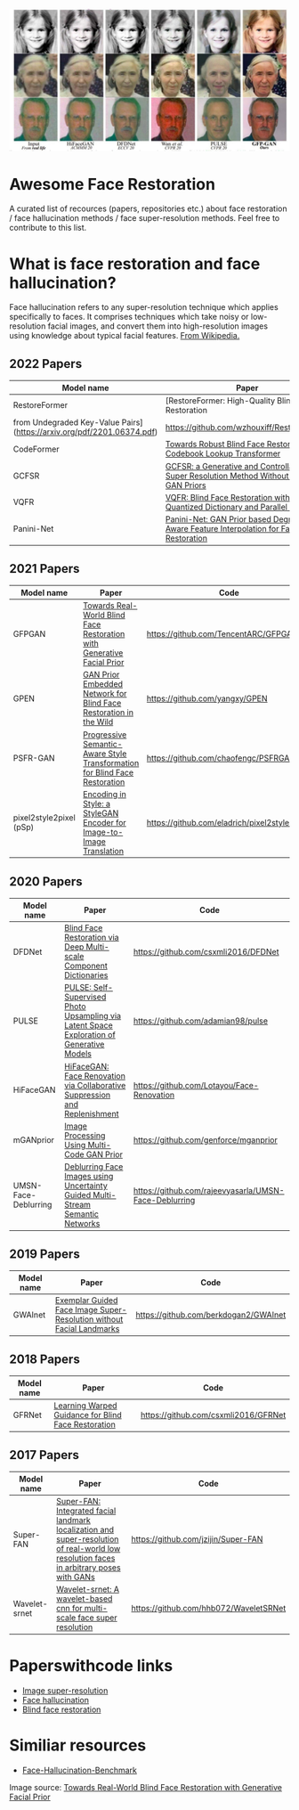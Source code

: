 ![illustation about face restoration](images/gfp_gan_img.jpg)


# Awesome Face Restoration
A curated list of recources (papers, repositories etc.) about face restoration / face hallucination methods / face super-resolution methods. Feel free to contribute to this list.

# What is face restoration and face hallucination?
Face hallucination refers to any super-resolution technique which applies specifically to faces. It comprises techniques which take noisy or low-resolution facial images, and convert them into high-resolution images using knowledge about typical facial features. [From Wikipedia.](https://en.wikipedia.org/wiki/Face_hallucination)


## 2022 Papers
| Model name | Paper | Code
| ----------- | ----------- | ----------- |
| RestoreFormer | [RestoreFormer: High-Quality Blind Face Restoration
from Undegraded Key-Value Pairs](https://arxiv.org/pdf/2201.06374.pdf) | https://github.com/wzhouxiff/RestoreFormer
| CodeFormer | [Towards Robust Blind Face Restoration with Codebook Lookup Transformer](https://arxiv.org/abs/2206.11253) | https://github.com/sczhou/CodeFormer
| GCFSR | [GCFSR: a Generative and Controllable Face Super Resolution Method Without Facial and GAN Priors](https://arxiv.org/abs/2203.07319) | https://github.com/hejingwenhejingwen/GCFSR
| VQFR | [VQFR: Blind Face Restoration with Vector-Quantized Dictionary and Parallel Decoder](https://arxiv.org/abs/2205.06803) | https://github.com/TencentARC/VQFR
| Panini-Net | [Panini-Net: GAN Prior based Degradation-Aware Feature Interpolation for Face Restoration](https://arxiv.org/pdf/2203.08444.pdf) | https://github.com/jianzhangcs/panini

## 2021 Papers
| Model name | Paper | Code
| ----------- | ----------- | ----------- |
| GFPGAN | [Towards Real-World Blind Face Restoration with Generative Facial Prior](https://arxiv.org/abs/2101.04061) | https://github.com/TencentARC/GFPGAN
| GPEN | [GAN Prior Embedded Network for Blind Face Restoration in the Wild](https://arxiv.org/abs/2105.06070) | https://github.com/yangxy/GPEN
| PSFR-GAN | [Progressive Semantic-Aware Style Transformation for Blind Face Restoration](https://arxiv.org/abs/2009.08709) | https://github.com/chaofengc/PSFRGAN
| pixel2style2pixel (pSp) | [Encoding in Style: a StyleGAN Encoder for Image-to-Image Translation](https://arxiv.org/abs/2008.00951) | https://github.com/eladrich/pixel2style2pixel

## 2020 Papers
| Model name | Paper | Code
| ----------- | ----------- | ----------- |
| DFDNet | [Blind Face Restoration via Deep Multi-scale Component Dictionaries](https://arxiv.org/pdf/2008.00418.pdf) | https://github.com/csxmli2016/DFDNet 
| PULSE | [PULSE: Self-Supervised Photo Upsampling via Latent Space Exploration of Generative Models](https://arxiv.org/pdf/2003.03808.pdf) | https://github.com/adamian98/pulse
| HiFaceGAN | [HiFaceGAN: Face Renovation via Collaborative Suppression and Replenishment](https://arxiv.org/abs/2005.05005) | https://github.com/Lotayou/Face-Renovation
| mGANprior | [Image Processing Using Multi-Code GAN Prior](https://arxiv.org/abs/1912.07116) | https://github.com/genforce/mganprior
| UMSN-Face-Deblurring | [Deblurring Face Images using Uncertainty Guided Multi-Stream Semantic Networks](https://arxiv.org/pdf/1907.13106.pdf) | https://github.com/rajeevyasarla/UMSN-Face-Deblurring

## 2019 Papers
| Model name | Paper | Code
| ----------- | ----------- | ----------- |
| GWAInet | [Exemplar Guided Face Image Super-Resolution without Facial Landmarks](https://openaccess.thecvf.com/content_CVPRW_2019/papers/NTIRE/Dogan_Exemplar_Guided_Face_Image_Super-Resolution_Without_Facial_Landmarks_CVPRW_2019_paper.pdf) | https://github.com/berkdogan2/GWAInet


## 2018 Papers
| Model name | Paper | Code
| ----------- | ----------- | ----------- |
| GFRNet | [Learning Warped Guidance for Blind Face Restoration](https://arxiv.org/abs/1804.04829) | https://github.com/csxmli2016/GFRNet


## 2017 Papers
| Model name | Paper | Code
| ----------- | ----------- | ----------- |
| Super-FAN | [Super-FAN: Integrated facial landmark localization and super-resolution of real-world low resolution faces in arbitrary poses with GANs](https://openaccess.thecvf.com/content_cvpr_2018/papers/Bulat_Super-FAN_Integrated_Facial_CVPR_2018_paper.pdf) | https://github.com/jzijin/Super-FAN
| Wavelet-srnet | [Wavelet-srnet: A wavelet-based cnn for multi-scale face super resolution](https://openaccess.thecvf.com/content_iccv_2017/html/Huang_Wavelet-SRNet_A_Wavelet-Based_ICCV_2017_paper.html) | https://github.com/hhb072/WaveletSRNet

# Paperswithcode links
* [Image super-resolution](https://paperswithcode.com/task/image-super-resolution)
* [Face hallucination](https://paperswithcode.com/task/face-hallucination)
* [Blind face restoration](https://paperswithcode.com/task/blind-face-restoration)


# Similiar resources
* [Face-Hallucination-Benchmark](https://github.com/junjun-jiang/Face-Hallucination-Benchmark)

Image source: [Towards Real-World Blind Face Restoration with Generative Facial Prior](https://arxiv.org/abs/2101.04061)
